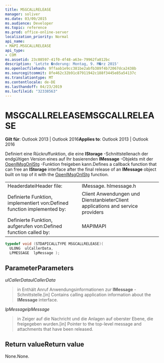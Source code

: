 ```yaml
---
title: MSGCALLRELEASE
manager: soliver
ms.date: 03/09/2015
ms.audience: Developer
ms.topic: reference
ms.prod: office-online-server
localization_priority: Normal
api_name:
- MAPI.MSGCALLRELEASE
api_type:
- COM
ms.assetid: 23c08597-41f0-4f48-a63e-79962fa812bc
description: 'Letzte �nderung: Montag, 9. M�rz 2015'
ms.openlocfilehash: 9ffaab1e9cc381be2abfb389f4b72067dca2438b
ms.sourcegitcommit: 8fe462c32b91c87911942c188f3445e85a54137c
ms.translationtype: MT
ms.contentlocale: de-DE
ms.lasthandoff: 04/23/2019
ms.locfileid: "32338563"
---
```

# <a name="msgcallrelease"></a><span data-ttu-id="94736-103">MSGCALLRELEASE</span><span class="sxs-lookup"><span data-stu-id="94736-103">MSGCALLRELEASE</span></span>

  
  
<span data-ttu-id="94736-104">**Gilt für**: Outlook 2013 | Outlook 2016</span><span class="sxs-lookup"><span data-stu-id="94736-104">**Applies to**: Outlook 2013 | Outlook 2016</span></span> 
  
<span data-ttu-id="94736-105">Definiert eine Rückruffunktion, die eine **IStorage** -Schnittstellenach der endgültigen Version eines auf Ihr basierenden **IMessage** -Objekts mit der [OpenIMsgOnIStg](openimsgonistg.md) -Funktion freigeben kann.</span><span class="sxs-lookup"><span data-stu-id="94736-105">Defines a callback function that can free an **IStorage** interface after the final release of an **IMessage** object built on top of it with the [OpenIMsgOnIStg](openimsgonistg.md) function.</span></span> 
  
|||
|:-----|:-----|
|<span data-ttu-id="94736-106">Headerdatei</span><span class="sxs-lookup"><span data-stu-id="94736-106">Header file:</span></span>  <br/> |<span data-ttu-id="94736-107">IMessage. h</span><span class="sxs-lookup"><span data-stu-id="94736-107">Imessage.h</span></span>  <br/> |
|<span data-ttu-id="94736-108">Definierte Funktion, implementiert von:</span><span class="sxs-lookup"><span data-stu-id="94736-108">Defined function implemented by:</span></span>  <br/> |<span data-ttu-id="94736-109">Client Anwendungen und Dienstanbieter</span><span class="sxs-lookup"><span data-stu-id="94736-109">Client applications and service providers</span></span>  <br/> |
|<span data-ttu-id="94736-110">Definierte Funktion, aufgerufen von:</span><span class="sxs-lookup"><span data-stu-id="94736-110">Defined function called by:</span></span>  <br/> |<span data-ttu-id="94736-111">MAPI</span><span class="sxs-lookup"><span data-stu-id="94736-111">MAPI</span></span>  <br/> |
   
```cpp
typedef void (STDAPICALLTYPE MSGCALLRELEASE)(
  ULONG  ulCallerData,
  LPMESSAGE  lpMessage );
```

## <a name="parameters"></a><span data-ttu-id="94736-112">Parameter</span><span class="sxs-lookup"><span data-stu-id="94736-112">Parameters</span></span>

 <span data-ttu-id="94736-113">_ulCallerData_</span><span class="sxs-lookup"><span data-stu-id="94736-113">_ulCallerData_</span></span>
  
> <span data-ttu-id="94736-114">in Enthält Anruf Anwendungsinformationen zur **IMessage** -Schnittstelle.</span><span class="sxs-lookup"><span data-stu-id="94736-114">[in] Contains calling application information about the **IMessage** interface.</span></span> 
    
 <span data-ttu-id="94736-115">_lpMessage_</span><span class="sxs-lookup"><span data-stu-id="94736-115">_lpMessage_</span></span>
  
> <span data-ttu-id="94736-116">in Zeiger auf die Nachricht und die Anlagen auf oberster Ebene, die freigegeben wurden.</span><span class="sxs-lookup"><span data-stu-id="94736-116">[in] Pointer to the top-level message and attachments that have been released.</span></span>
    
## <a name="return-value"></a><span data-ttu-id="94736-117">Return value</span><span class="sxs-lookup"><span data-stu-id="94736-117">Return value</span></span>

<span data-ttu-id="94736-118">None.</span><span class="sxs-lookup"><span data-stu-id="94736-118">None.</span></span>
  

